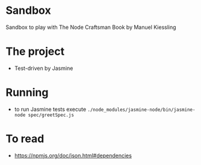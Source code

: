 # Sandbox

Sandbox to play with The Node Craftsman Book by Manuel Kiessling

# The project
* Test-driven by Jasmine

# Running
* to run Jasmine tests execute `./node_modules/jasmine-node/bin/jasmine-node spec/greetSpec.js`


# To read
* https://npmjs.org/doc/json.html#dependencies